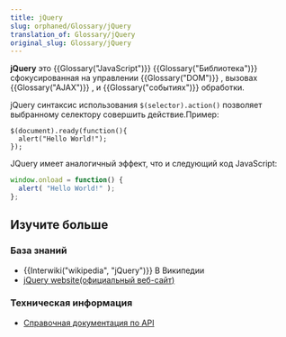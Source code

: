 ```yaml
---
title: jQuery
slug: orphaned/Glossary/jQuery
translation_of: Glossary/jQuery
original_slug: Glossary/jQuery
---
```


**jQuery** это {{Glossary("JavaScript")}} {{Glossary("Библиотека")}} сфокусированная на управлении {{Glossary("DOM")}} , вызовах {{Glossary("AJAX")}} , и {{Glossary("событиях")}} обработки.

jQuery синтаксис использования `$(selector).action()` позволяет выбранному селектору совершить действие.Пример:

```
$(document).ready(function(){
  alert("Hello World!");
});
```

JQuery имеет аналогичный эффект, что и следующий код JavaScript:

```js
window.onload = function() {
  alert( "Hello World!" );
};
```

## Изучите больше

### База знаний

- {{Interwiki("wikipedia", "jQuery")}} В Википедии
- [jQuery website(официальный веб-сайт)](https://jquery.com/)

### Техническая информация

- [Справочная документация по API](https://api.jquery.com/)[](https://api.jquery.com/)

